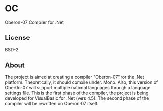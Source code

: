 # OC
Oberon-07 Compiler for .Net

## License
BSD-2

## About
The project is aimed at creating a compiler "Oberon-07" for the .Net
platform. Theoretically, it should compile under.
Mono.
Also, this version of Ober0n-07 will support multiple national
languages through a language settings file.
This is the first phase of the compiler, the project is being developed 
for VisualBasic for .Net (vers 4.5).
The second phase of the compiler will be rewritten on Oberon-07 itself.
